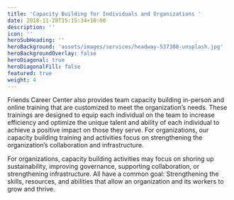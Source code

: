 ```yaml
---
title: 'Capacity Building for Individuals and Organizations '
date: 2018-11-28T15:15:34+10:00
description: ''
icon: ''
heroSubHeading: ''
heroBackground: 'assets/images/services/headway-537308-unsplash.jpg'
heroBackgroundOverlay: false
heroDiagonal: true
heroDiagonalFill: false
featured: true
weight: 4
---
```


Friends Career Center also provides team capacity building in-person and online training that are customized to meet the organization’s needs. These trainings are designed to equip each individual on the team to increase efficiency and optimize the unique talent and ability of each individual to achieve a positive impact on those they serve. For organizations, our capacity building training and activities focus on strengthening the organization’s collaboration and infrastructure. 

For organizations, capacity building activities may focus on shoring up sustainability, improving governance, supporting collaboration, or strengthening infrastructure. All have a common goal: Strengthening the skills, resources, and abilities that allow an organization and its workers to grow and thrive.
